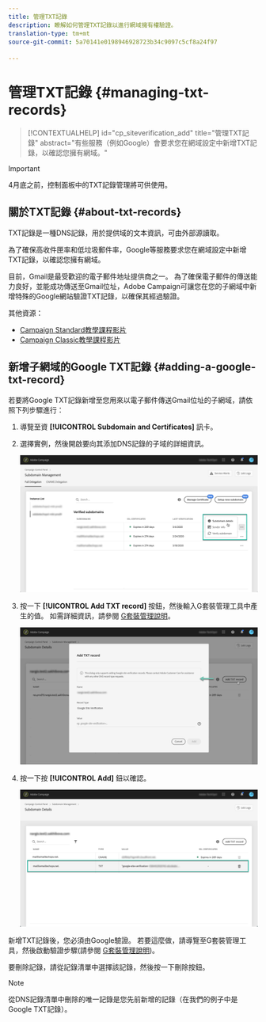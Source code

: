 ```yaml
---
title: 管理TXT記錄
description: 瞭解如何管理TXT記錄以進行網域擁有權驗證。
translation-type: tm+mt
source-git-commit: 5a70141e0198946928723b34c9097c5cf8a24f97

---
```



# 管理TXT記錄 {#managing-txt-records}

>[!CONTEXTUALHELP]
>id="cp_siteverification_add"
>title="管理TXT記錄"
>abstract="有些服務（例如Google）會要求您在網域設定中新增TXT記錄，以確認您擁有網域。"

>[!IMPORTANT]
>
>4月底之前，控制面板中的TXT記錄管理將可供使用。

## 關於TXT記錄 {#about-txt-records}

TXT記錄是一種DNS記錄，用於提供域的文本資訊，可由外部源讀取。

為了確保高收件匣率和低垃圾郵件率，Google等服務要求您在網域設定中新增TXT記錄，以確認您擁有網域。

目前，Gmail是最受歡迎的電子郵件地址提供商之一。 為了確保電子郵件的傳送能力良好，並能成功傳送至Gmail位址，Adobe Campaign可讓您在您的子網域中新增特殊的Google網站驗證TXT記錄，以確保其經過驗證。

其他資源：

* [Campaign Standard教學課程影片](https://docs.adobe.com/content/help/en/campaign-standard-learn/tutorials/administrating/control-panel/google-txt-record-management.html)
* [Campaign Classic教學課程影片](https://docs.adobe.com/content/help/en/campaign-classic-learn/tutorials/administrating/control-panel-acc/google-txt-record-management.html)

## 新增子網域的Google TXT記錄 {#adding-a-google-txt-record}

若要將Google TXT記錄新增至您用來以電子郵件傳送Gmail位址的子網域，請依照下列步驟進行：

1. 導覽至資 **[!UICONTROL Subdomain and Certificates]** 訊卡。

1. 選擇實例，然後開啟要向其添加DNS記錄的子域的詳細資訊。

   ![](assets/txt_subdomaindetails.png)

1. 按一下 **[!UICONTROL Add TXT record]** 按鈕，然後輸入G套裝管理工具中產生的值。 如需詳細資訊，請參閱 [G套裝管理說明](https://support.google.com/a/answer/183895)。

   ![](assets/txt_addtxt.png)

1. 按一下按 **[!UICONTROL Add]** 鈕以確認。

   ![](assets/txt_txtadded.png)

新增TXT記錄後，您必須由Google驗證。 若要這麼做，請導覽至G套裝管理工具，然後啟動驗證步驟(請參閱 [G套裝管理說明](https://support.google.com/a/answer/183895))。

要刪除記錄，請從記錄清單中選擇該記錄，然後按一下刪除按鈕。

>[!NOTE]
>
>從DNS記錄清單中刪除的唯一記錄是您先前新增的記錄（在我們的例子中是Google TXT記錄）。



